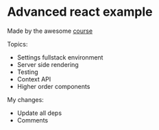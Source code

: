# Advanced react example

Made by the awesome [course](https://app.pluralsight.com/player?course=reactjs-advanced&author=samer-buna)

Topics:

- Settings fullstack environment
- Server side rendering
- Testing
- Context API
- Higher order components

My changes:

- Update all deps
- Comments
